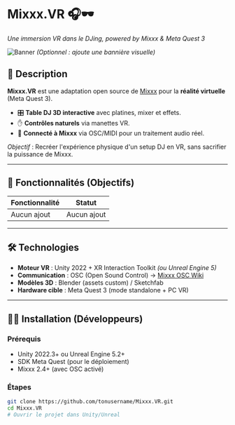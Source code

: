 # Mixxx.VR 🎧🕶️  
*Une immersion VR dans le DJing, powered by Mixxx & Meta Quest 3*  

![Banner](assets/banner.png) *(Optionnel : ajoute une bannière visuelle)*  

## 📌 **Description**  
**Mixxx.VR** est une adaptation open source de [Mixxx](https://mixxx.org/) pour la **réalité virtuelle** (Meta Quest 3).  
- 🎛️ **Table DJ 3D interactive** avec platines, mixer et effets.  
- ✋ **Contrôles naturels** via manettes VR.  
- 🔌 **Connecté à Mixxx** via OSC/MIDI pour un traitement audio réel.  

*Objectif* : Recréer l'expérience physique d'un setup DJ en VR, sans sacrifier la puissance de Mixxx.  

---

## 🚀 **Fonctionnalités (Objectifs)**  
| Fonctionnalité               | Statut       |  
|------------------------------|-------------|  
| Aucun ajout    | Aucun ajout |  


---

## 🛠️ **Technologies**  
- **Moteur VR** : Unity 2022 + XR Interaction Toolkit *(ou Unreal Engine 5)*  
- **Communication** : OSC (Open Sound Control) → [Mixxx OSC Wiki](https://github.com/mixxxdj/mixxx/wiki/OSC-Scripts)  
- **Modèles 3D** : Blender (assets custom) / Sketchfab  
- **Hardware cible** : Meta Quest 3 (mode standalone + PC VR)  

---

## 🧑‍💻 **Installation (Développeurs)**  
### Prérequis  
- Unity 2022.3+ ou Unreal Engine 5.2+  
- SDK Meta Quest (pour le déploiement)  
- Mixxx 2.4+ (avec OSC activé)  

### Étapes  
```bash
git clone https://github.com/tonusername/Mixxx.VR.git  
cd Mixxx.VR  
# Ouvrir le projet dans Unity/Unreal  
